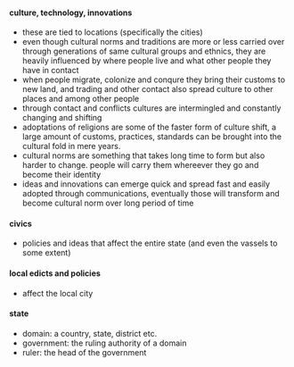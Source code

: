 
#### culture, technology, innovations

- these are tied to locations (specifically the cities)
- even though cultural norms and traditions are more or less carried over through generations of same cultural groups and ethnics, they are heavily influenced by where people live and what other people they have in contact
- when people migrate, colonize and conqure they bring their customs to new land, and trading and other contact also spread culture to other places and among other people
- through contact and conflicts cultures are intermingled and constantly changing and shifting
- adoptations of religions are some of the faster form of culture shift, a large amount of customs, practices, standards can be brought into the cultural fold in mere years.
- cultural norms are something that takes long time to form but also harder to change. people will carry them whereever they go and become their identity
- ideas and innovations can emerge quick and spread fast and easily adopted through communications, eventually those will transform and become cultural norm over long period of time


#### civics

- policies and ideas that affect the entire state (and even the vassels to some extent)



#### local edicts and policies

- affect the local city


#### state

- domain: a country, state, district etc.
- government: the ruling authority of a domain
- ruler: the head of the government



